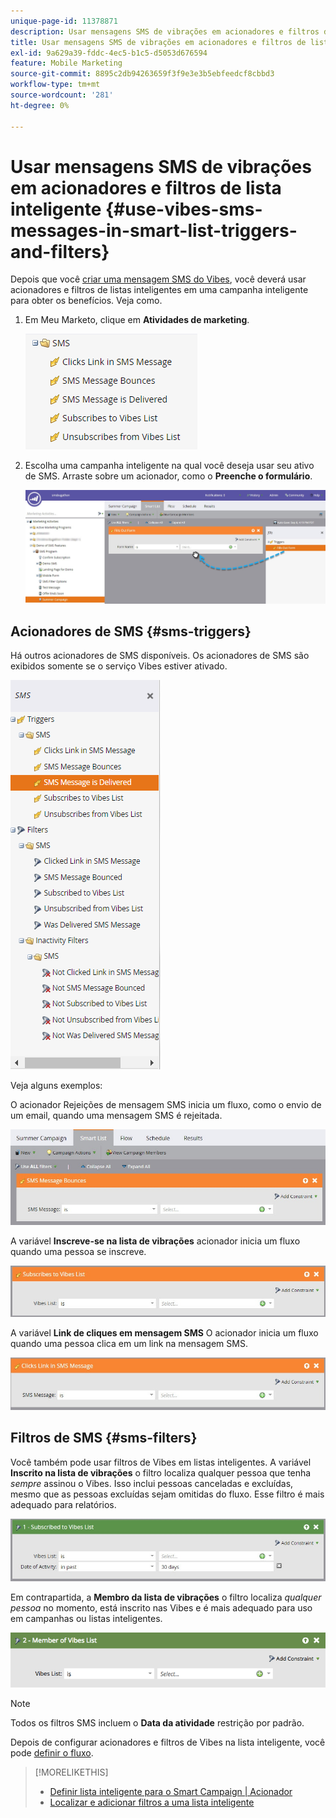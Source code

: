 ```yaml
---
unique-page-id: 11378871
description: Usar mensagens SMS de vibrações em acionadores e filtros de lista inteligente - Documentação do Marketo - Documentação do produto
title: Usar mensagens SMS de vibrações em acionadores e filtros de lista inteligente
exl-id: 9a629a39-fddc-4ec5-b1c5-d5053d676594
feature: Mobile Marketing
source-git-commit: 8895c2db94263659f3f9e3e3b5ebfeedcf8cbbd3
workflow-type: tm+mt
source-wordcount: '281'
ht-degree: 0%

---
```


# Usar mensagens SMS de vibrações em acionadores e filtros de lista inteligente {#use-vibes-sms-messages-in-smart-list-triggers-and-filters}

Depois que você [criar uma mensagem SMS do Vibes](/help/marketo/product-docs/mobile-marketing/vibes-sms-messages/create-a-vibes-sms-message.md), você deverá usar acionadores e filtros de listas inteligentes em uma campanha inteligente para obter os benefícios. Veja como.

1. Em Meu Marketo, clique em **Atividades de marketing**.

   ![](assets/use-sms-options-in-smart-list-triggers-and-filters-1.png)

1. Escolha uma campanha inteligente na qual você deseja usar seu ativo de SMS. Arraste sobre um acionador, como o **Preenche o formulário**.

   ![](assets/fills-out-form-pull-over.jpg)

## Acionadores de SMS {#sms-triggers}

Há outros acionadores de SMS disponíveis. Os acionadores de SMS são exibidos somente se o serviço Vibes estiver ativado.

![](assets/new-sms-search2.png)

Veja alguns exemplos:

O acionador Rejeições de mensagem SMS inicia um fluxo, como o envio de um email, quando uma mensagem SMS é rejeitada.

![](assets/sms-message-bounces-real.jpg)

A variável **Inscreve-se na lista de vibrações** acionador inicia um fluxo quando uma pessoa se inscreve.

![](assets/subscribes-to-vibes-list-real.jpg)

A variável **Link de cliques em mensagem SMS** O acionador inicia um fluxo quando uma pessoa clica em um link na mensagem SMS.

![](assets/clicks-link-in-sms-message.jpg)

## Filtros de SMS {#sms-filters}

Você também pode usar filtros de Vibes em listas inteligentes. A variável **Inscrito na lista de vibrações** o filtro localiza qualquer pessoa que tenha *sempre* assinou o Vibes. Isso inclui pessoas canceladas e excluídas, mesmo que as pessoas excluídas sejam omitidas do fluxo. Esse filtro é mais adequado para relatórios.

![](assets/subscribed-to-vibes-list-filter-real.jpg)

Em contrapartida, a **Membro da lista de vibrações** o filtro localiza _qualquer pessoa_ no momento, está inscrito nas Vibes e é mais adequado para uso em campanhas ou listas inteligentes.

![](assets/image001.png)

>[!NOTE]
>
>Todos os filtros SMS incluem o **Data da atividade** restrição por padrão.

Depois de configurar acionadores e filtros de Vibes na lista inteligente, você pode [definir o fluxo](/help/marketo/product-docs/mobile-marketing/vibes-sms-messages/add-a-flow-step-for-sms.md).

>[!MORELIKETHIS]
>
>* [Definir lista inteligente para o Smart Campaign | Acionador](/help/marketo/product-docs/core-marketo-concepts/smart-campaigns/creating-a-smart-campaign/define-smart-list-for-smart-campaign-trigger.md)
>* [Localizar e adicionar filtros a uma lista inteligente](/help/marketo/product-docs/core-marketo-concepts/smart-lists-and-static-lists/creating-a-smart-list/find-and-add-filters-to-a-smart-list.md)

